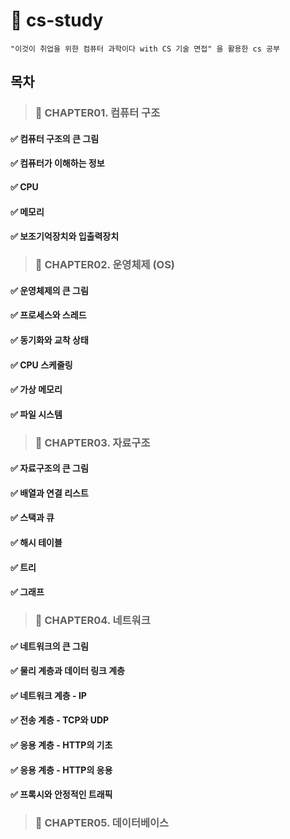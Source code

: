 # 📝 cs-study

```
"이것이 취업을 위한 컴퓨터 과학이다 with CS 기술 면접" 을 활용한 cs 공부
```

## 목차

> ### 📌 CHAPTER01. 컴퓨터 구조

#### ✅ 컴퓨터 구조의 큰 그림

#### ✅ 컴퓨터가 이해하는 정보

#### ✅ CPU

#### ✅ 메모리

#### ✅ 보조기억장치와 입출력장치

> ### 📌 CHAPTER02. 운영체제 (OS)

#### ✅ 운영체제의 큰 그림

#### ✅ 프로세스와 스레드

#### ✅ 동기화와 교착 상태

#### ✅ CPU 스케줄링

#### ✅ 가상 메모리

#### ✅ 파일 시스템

> ### 📌 CHAPTER03. 자료구조

#### ✅ 자료구조의 큰 그림

#### ✅ 배열과 연결 리스트

#### ✅ 스택과 큐

#### ✅ 해시 테이블

#### ✅ 트리

#### ✅ 그래프

> ### 📌 CHAPTER04. 네트워크

#### ✅ 네트워크의 큰 그림

#### ✅ 물리 계층과 데이터 링크 계층

#### ✅ 네트워크 계층 - IP

#### ✅ 전송 계층 - TCP와 UDP

#### ✅ 응용 계층 - HTTP의 기초

#### ✅ 응용 계층 - HTTP의 응용

#### ✅ 프록시와 안정적인 트래픽

> ### 📌 CHAPTER05. 데이터베이스
